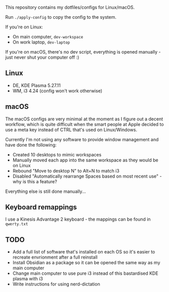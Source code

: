 This repository contains my dotfiles/configs for Linux/macOS.

Run `./apply-config` to copy the config to the system. 

If you're on Linux:
- On main computer, `dev-workspace`
- On work laptop, `dev-laptop`

If you're on macOS, there's no dev script, everything is opened manually - just never shut your computer off :)

## Linux

- DE, KDE Plasma 5.27.11
- WM, i3 4.24 (config won't work otherwise)

## macOS
The macOS configs are very minimal at the moment as I figure out a decent workflow, which is quite difficult when the smart people at Apple decided to use a meta key instead of CTRL that's used on Linux/Windows.

Currently I'm not using any software to provide window management and have done the following:
- Created 10 desktops to mimic workspaces
- Manually moved each app into the same workspace as they would be on Linux
- Rebound "Move to desktop N" to Alt+N to match i3
- Disabled "Automatically rearrange Spaces based on most recent use" - why is this a feature?

Everything else is still done manually...

## Keyboard remappings

I use a Kinesis Advantage 2 keyboard - the mappings can be found in `qwerty.txt`

## TODO
- Add a full list of software that's installed on each OS so it's easier to recreate envrionment after a full reinstall
- Install Obsidian as a package so it can be opened the same way as my main computer
- Change main computer to use pure i3 instead of this bastardised KDE plasma with i3
- Write instructions for using nerd-dictation
